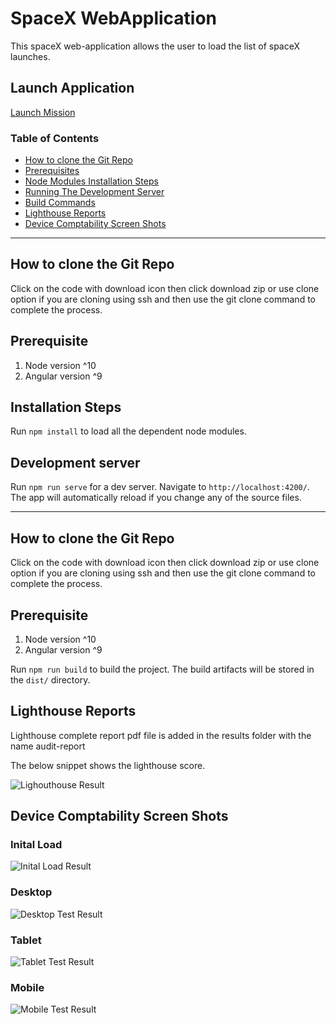# SpaceX WebApplication

This spaceX web-application allows the user to load the list of spaceX launches.

## Launch Application

[Launch Mission](https://spacexwebapp.herokuapp.com/)

### Table of Contents

- [How to clone the Git Repo](#How-to-clone-the-Git-Repo)
- [Prerequisites](#Prerequisite)
- [Node Modules Installation Steps](#Installation-steps)
- [Running The Development Server](#development-server)
- [Build Commands](#Build)
- [Lighthouse Reports](#Lighthouse-Reports)
- [Device Comptability Screen Shots](#Device-Comptability-Screen-Shots)

---

## How to clone the Git Repo

Click on the code with download icon then click download zip or use clone option if you are cloning using ssh and then use the git clone command to complete the process.

## Prerequisite

1. Node version ^10
2. Angular version ^9

## Installation Steps

Run `npm install` to load all the dependent node modules.

## Development server

Run `npm run serve` for a dev server. Navigate to `http://localhost:4200/`. The app will automatically reload if you change any of the source files.

* * *

## How to clone the Git Repo

Click on the code with download icon then click download zip or use clone option if you are cloning using ssh and then use the git clone command to complete the process.

## Prerequisite

1. Node version ^10
2. Angular version ^9

Run `npm run build` to build the project. The build artifacts will be stored in the `dist/` directory.

## Lighthouse Reports

Lighthouse complete report pdf file is added in the results folder with the name audit-report

The below snippet shows the lighthouse score.

![Lighouthouse Result](Result/Metrics.png)

## Device Comptability Screen Shots

### Inital Load 

![Inital Load Result](Result/Initialload.png)

### Desktop

![Desktop Test Result](Result/Desktop.png)

### Tablet

![Tablet Test Result](Result/Tablet.png)

### Mobile
![Mobile Test Result](Result/Mobile.png)
